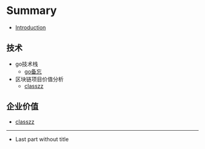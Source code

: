 # Summary

* [Introduction](README.md)

## 技术
* go技术栈
    * [go备忘](go-tec/go备忘.md)
* 区块链项目价值分析
    * [classzz](chain/classzz.md)

## 企业价值
* [classzz](chain/classzz.md)

-----
* Last part without title

